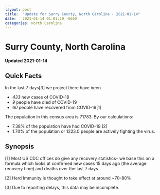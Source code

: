 ```yaml
---
layout: post
title:  "Update for Surry County, North Carolina - 2021-01-14"
date:   2021-01-14 01:01:29 -0600
categories: North Carolina
---
```


# Surry County, North Carolina
#### Updated 2021-01-14

## Quick Facts

In the last 7 days[3] we project there have been
- *433* new cases of COVID-19
- *9* people have died of COVID-19
- *60* people have recovered from COVID-19[1]

The population in this census area is 71783. By our calculations:
- 7.38% of the population have had COVID-19.[2]
- 1.70% of the population or 1223.0 people are actively fighting the virus.

## Synopsis




[1] Most US CDC offices do give any recovery statistics- we base this on a formula which looks at confirmed new cases
15 days ago (the average recovery time) and deaths over the last 7 days.

[2] Herd Immunity is thought to take effect at around ~70-80%

[3] Due to reporting delays, this data may be incomplete.
 
    